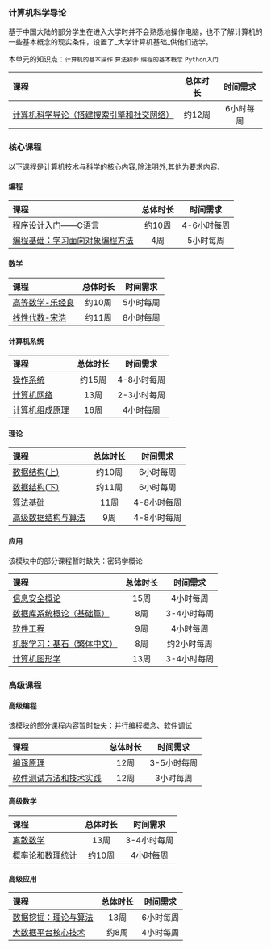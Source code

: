 ### 计算机科学导论

[](https://github.com/ossu/computer-science-cn#%E8%AE%A1%E7%AE%97%E6%9C%BA%E7%A7%91%E5%AD%A6%E5%AF%BC%E8%AE%BA)

基于中国大陆的部分学生在进入大学时并不会熟悉地操作电脑，也不了解计算机的一些基本概念的现实条件，设置了_大学计算机基础_供他们选学。

本单元的知识点：`计算机的基本操作` `算法初步` `编程的基本概念` `Python入门`

|课程|总体时长|时间需求|
|:--|:-:|:-:|
|[计算机科学导论（搭建搜索引擎和社交网络）](https://cn.udacity.com/course/intro-to-computer-science--cs101)|约12周|6小时每周|

### 核心课程


以下课程是计算机技术与科学的核心内容,除注明外,其他为要求内容.

#### 编程

|课程|总体时长|时间需求|
|:--|:-:|:-:|
|[程序设计入门——C语言](https://www.icourse163.org/course/ZJU-199001?tid=1467021443)|约10周|4-6小时每周|
|[编程基础：学习面向对象编程方法](https://cn.udacity.com/course/programming-foundations-with-python--ud036)|4周|5小时每周|

#### 数学


|课程|总体时长|时间需求|
|:--|:-:|:-:|
|[高等数学-乐经良](https://www.bilibili.com/video/BV1aY4y137fr/)|约10周|5小时每周|
|[线性代数-宋浩](https://www.bilibili.com/video/BV1aW411Q7x1/)|约11周|8小时每周|

#### 计算机系统

[](https://github.com/ossu/computer-science-cn#%E8%AE%A1%E7%AE%97%E6%9C%BA%E7%B3%BB%E7%BB%9F)

|课程|总体时长|时间需求|
|:--|:-:|:-:|
|[操作系统](http://www.xuetangx.com/courses/course-v1:TsinghuaX+30240243X+sp/about)|约15周|4-8小时每周|
|[计算机网络](http://www.icourse163.org/course/HIT-154005)|13周|2-3小时每周|
|[计算机组成原理](http://www.icourse163.org/course/UESTC-1001543002)|16周|4小时每周|

#### 理论

[](https://github.com/ossu/computer-science-cn#%E7%90%86%E8%AE%BA)

|课程|总体时长|时间需求|
|:--|:-:|:-:|
|[数据结构(上)](http://www.xuetangx.com/courses/course-v1:TsinghuaX+30240184+sp/about)|约10周|6小时每周|
|[数据结构(下)](http://www.xuetangx.com/courses/course-v1:TsinghuaX+30240184_2X+sp/about)|约11周|6小时每周|
|[算法基础](https://www.coursera.org/learn/suanfa-jichu)|11周|4-8小时每周|
|[高级数据结构与算法](https://www.coursera.org/learn/gaoji-shuju-jiegou)|9周|4-8小时每周|

#### 应用

[](https://github.com/ossu/computer-science-cn#%E5%BA%94%E7%94%A8)

该模块中的部分课程暂时缺失：密码学概论

|课程|总体时长|时间需求|
|:--|:-:|:-:|
|[信息安全概论](http://www.icourse163.org/course/CAU-251001)|15周|4小时每周|
|[数据库系统概论（基础篇）](http://www.icourse163.org/course/RUC-488001)|8周|3-4小时每周|
|[软件工程](http://www.xuetangx.com/courses/course-v1:TsinghuaX+34100325_X+sp/about)|9周|4小时每周|
|[机器学习：基石（繁体中文）](https://www.coursera.org/learn/ntumlone-mathematicalfoundations)|8周|约2小时每周|
|[计算机图形学](http://www.icourse163.org/course/cau-45006)|13周|3-4小时每周|

### 高级课程

[](https://github.com/ossu/computer-science-cn#%E9%AB%98%E7%BA%A7%E8%AF%BE%E7%A8%8B)

#### 高级编程

[](https://github.com/ossu/computer-science-cn#%E9%AB%98%E7%BA%A7%E7%BC%96%E7%A8%8B)

该模块的部分课程内容暂时缺失：并行编程概念、软件调试

|课程|总体时长|时间需求|
|:--|:-:|:-:|
|[编译原理](http://www.xuetangx.com/courses/course-v1:XIYOU+20180208+2018_T2/about)|12周|3-5小时每周|
|[软件测试方法和技术实践](http://mooc.study.163.com/course/Tongji-1000002019#/info)|12周|3小时每周|

#### 高级数学

[](https://github.com/ossu/computer-science-cn#%E9%AB%98%E7%BA%A7%E6%95%B0%E5%AD%A6)

|课程|总体时长|时间需求|
|:--|:-:|:-:|
|[离散数学](https://www.bilibili.com/video/av8020753?from=search&seid=8987236672693620051)|13周|3-4小时每周|
|[概率论和数理统计](http://www.xuetangx.com/courses/course-v1:TsinghuaX+AP000003X+2018_T2/about)|约10周|4小时每周|

#### 高级应用

[](https://github.com/ossu/computer-science-cn#%E9%AB%98%E7%BA%A7%E5%BA%94%E7%94%A8)

|课程|总体时长|时间需求|
|:--|:-:|:-:|
|[数据挖掘：理论与算法](http://www.xuetangx.com/courses/course-v1:TsinghuaX+80240372X+sp/about)|13周|6小时每周|
|[大数据平台核心技术](http://www.xuetangx.com/courses/course-v1:TsinghuaX+60240202X+sp/about)|约8周|4小时每周|